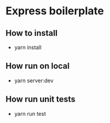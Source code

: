 # Express boilerplate

## How to install
- yarn install

## How run on local
- yarn server:dev

## How run unit tests
- yarn run test
